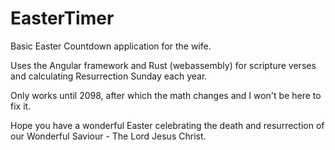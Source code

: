 # EasterTimer

Basic Easter Countdown application for the wife.

Uses the Angular framework and Rust (webassembly) for scripture verses and calculating Resurrection Sunday each year.

Only works until 2098, after which the math changes and I won't be here to fix it.

Hope you have a wonderful Easter celebrating the death and resurrection of our Wonderful Saviour - The Lord Jesus Christ.
